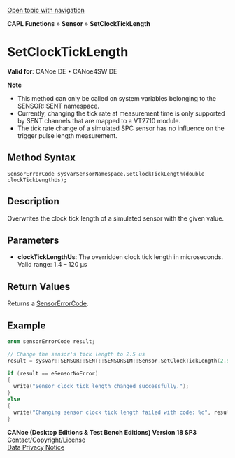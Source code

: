 [Open topic with navigation](../../../../../CANoeDEFamily.htm#Topics/CAPLFunctions/Sensor/Functions/CAPLfunctionSetClockTickLength.md)

**CAPL Functions** » **Sensor** » **SetClockTickLength**

# SetClockTickLength

**Valid for**: CANoe DE • CANoe4SW DE

**Note**

- This method can only be called on system variables belonging to the SENSOR::SENT namespace.
- Currently, changing the tick rate at measurement time is only supported by SENT channels that are mapped to a VT2710 module.
- The tick rate change of a simulated SPC sensor has no influence on the trigger pulse length measurement.

## Method Syntax

`SensorErrorCode sysvarSensorNamespace.SetClockTickLength(double clockTickLengthUs);`

## Description

Overwrites the clock tick length of a simulated sensor with the given value.

## Parameters

- **clockTickLengthUs**: The overridden clock tick length in microseconds.  
  Valid range: 1.4 – 120 µs

## Return Values

Returns a [SensorErrorCode](../CAPLfunctionsSensorEnumeration.md).

## Example

```c
enum sensorErrorCode result;

// Change the sensor's tick length to 2.5 us
result = sysvar::SENSOR::SENT::SENSORSIM::Sensor.SetClockTickLength(2.5);

if (result == eSensorNoError)
{
  write("Sensor clock tick length changed successfully.");
}
else
{
  write("Changing sensor clock tick length failed with code: %d", result);
}
```

**CANoe (Desktop Editions & Test Bench Editions) Version 18 SP3**  
[Contact/Copyright/License](../../../Shared/ContactCopyrightLicense.md)  
[Data Privacy Notice](https://www.vector.com/int/en/company/get-info/privacy-policy/)
